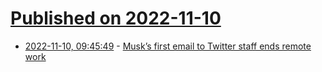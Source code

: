 # [Published on 2022-11-10](index.md)

* [2022-11-10, 09:45:49](https://news.ycombinator.com/item?id=33544280) - [Musk’s first email to Twitter staff ends remote work](https://www.bloomberg.com/news/articles/2022-11-10/musk-s-first-email-to-twitter-staff-ends-remote-work)

